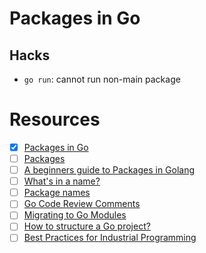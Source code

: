 # Packages in Go

## Hacks

- `go run`: cannot run non-main package

# Resources

- [x] [Packages in Go](https://www.youtube.com/watch?v=sf7f4QGkwfE)
- [ ] [Packages](https://github.com/gophertuts/go-basics/tree/master/packages)
- [ ] [A beginners guide to Packages in Golang](https://www.callicoder.com/golang-packages/)
- [ ] [What's in a name?](https://talks.golang.org/2014/names.slide#1)
- [ ] [Package names](https://blog.golang.org/package-names)
- [ ] [Go Code Review Comments](https://github.com/golang/go/wiki/CodeReviewComments)
- [ ] [Migrating to Go Modules](https://blog.golang.org/migrating-to-go-modules)
- [ ] [How to structure a Go project?](https://build.vsupalov.com/go-folder-structure/)
- [ ] [Best Practices for Industrial Programming](https://www.youtube.com/watch?v=PTE4VJIdHPg)
